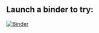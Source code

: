 Launch a binder to try:
---
[![Binder](https://mybinder.org/badge_logo.svg)](https://mybinder.org/v2/gh/OrlandoMatteo/ProgrammingForIot/GetStarted)
